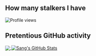 ## How many stalkers I have
 
<img src="https://gpvc.arturio.dev/chauvansang" alt="Profile views"/>

## Pretentious GitHub activity
<a href="https://github.com/chauvansang/chauvansang">
  <img align="center" src="https://github-readme-stats.vercel.app/api/top-langs/?username=chauvansang&hide=java,html,tex&title_color=ffffff&text_color=c9cacc&icon_color=2bbc8a&bg_color=1d1f21&langs_count=3" />
</a>
<a href="https://github.com/chauvansang/chauvansang">
  <img align="center" src="https://github-readme-stats.vercel.app/api?username=chauvansang&show_icons=true&line_height=27&count_private=true&title_color=ffffff&text_color=c9cacc&icon_color=2bbc8a&bg_color=1d1f21" alt="Sang's GitHub Stats" />
</a>
